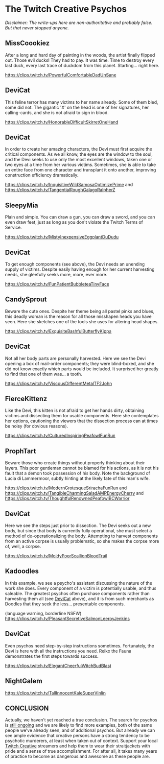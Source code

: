 The Twitch Creative Psychos
===========================

_Disclaimer: The write-ups here are non-authoritative and probably false. But
that never stopped anyone._

MissCoookiez
------------

After a long and hard day of painting in the woods, the artist finally flipped
out. Those evil ducks! They had to pay. It was time. Time to destroy every last
duck, every last trace of duckdom from this planet. Starting... right here.

<https://clips.twitch.tv/PowerfulComfortableDadUnSane>

DeviCat
-------

This feline terror has many victims to her name already. Some of them bled, some
did not. The gigantic 'X' on the head is one of her signatures, her calling-cards,
and she is not afraid to sign in blood.

<https://clips.twitch.tv/HonorableDifficultSkirretOneHand>

DeviCat
-------

In order to create her amazing characters, the Devi must first acquire the
critical components. As we all know, the eyes are the window to the soul, and
the Devi seeks to use only the most excellent windows, taken one or two eyes
at a time from her various victims. Sometimes, she is able to take an entire
face from one character and transplant it onto another, improving construction
efficiency dramatically.

<https://clips.twitch.tv/InquisitiveWildSamosaOptimizePrime> and
<https://clips.twitch.tv/TangentialRoughGalagoRalpherZ>

SleepyMia
---------

Plain and simple. You can draw a gun, you can draw a sword, and you can even
draw feet, just as long as you don't violate the Twitch Terms of Service.

<https://clips.twitch.tv/MistyInexpensiveEggplantDuDudu>

DeviCat
-------

To get enough components (see above), the Devi needs an unending supply of
victims. Despite easily having enough for her current harvesting needs, she
gleefully seeks more, more, ever more.

<https://clips.twitch.tv/FunPatientBubbleteaTinyFace>

CandySprout
-----------

Beware the cute ones. Despite her theme being all pastel pinks and blues,
this deadly woman is the reason for all those misshapen heads you have seen.
Here she sketches one of the tools she uses for altering head shapes.

<https://clips.twitch.tv/ExquisiteBashfulButterflyKippa>

DeviCat
-------

Not all her body parts are personally harvested. Here we see the Devi opening
a box of mail-order components; they were blind-boxed, and she did not know
exactly which parts would be included. It surprised her greatly to find that
one of them was... a tooth.

<https://clips.twitch.tv/ViscousDifferentMetalTF2John>

FierceKittenz
-------------

Like the Devi, this kitten is not afraid to get her hands dirty, obtaining
victims and dissecting them for usable components. Here she contemplates her
options, cautioning the viewers that the dissection process can at times be
noisy (for obvious reasons).

<https://clips.twitch.tv/CulturedInspiringPeafowlFunRun>

ProphTart
---------

Beware those who create things without properly thinking about their layers.
This poor gentleman cannot be blamed for his actions, as it is not his fault
that a demon took possession of his body. Note the background of Lucia di
Lammermoor, subtly hinting at the likely fate of this man's wife.

<https://clips.twitch.tv/ModernGrotesqueSrirachaFunRun> and
<https://clips.twitch.tv/TangibleCharmingSaladAMPEnergyCherry> and
<https://clips.twitch.tv/ThoughtfulRenownedPeafowlBCWarrior>

DeviCat
-------

Here we see the steps just prior to dissection. The Devi seeks out a new body,
but since that body is currently fully operational, she must select a method of
de-operationalizing the body. Attempting to harvest components from an active
corpse is usually problematic, so she makes the corpse more of, well, a corpse.

<https://clips.twitch.tv/MoldyPoorScallionBloodTrail>

Kadoodles
---------

In this example, we see a psycho's assistant discussing the nature of the work
she does. Every component of a victim is potentially usable, and thus saleable.
The greatest psychos often purchase components rather than harvesting them all
(see [DeviCat](#devicat-3) above), and it is from such merchants as Doodles
that they seek the less... presentable components.

(language warning, borderline NSFW)
<https://clips.twitch.tv/PleasantSecretiveSalmonLeeroyJenkins>

DeviCat
-------

Even psychos need step-by-step instructions sometimes. Fortunately, the Devi is
here with all the instructions you need. Reiko the Fauna demonstrates the first
steps towards success.

<https://clips.twitch.tv/ElegantCheerfulWitchBudBlast>

NightGalem
----------

<https://clips.twitch.tv/TallInnocentKaleSuperVinlin>

CONCLUSION
----------

Actually, we haven't yet reached a true conclusion. The search for psychos is
[still ongoing](TwitchCreativePsycho) and we are likely to find more examples,
both of the same people we've already seen, and of additional psychos. But
already we can see ample evidence that creative persons have a strong tendency
to be psychotic murderers, at least when taken out of context. Support your
local [Twitch Creative](https://www.twitch.tv/directory/game/Creative) streamers
and help them to wear their straitjackets with pride and a sense of true
accomplishment. For after all, it takes many years of practice to become as
dangerous and awesome as these people are.
